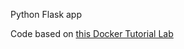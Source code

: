 Python Flask app

Code based on [this Docker Tutorial Lab](https://github.com/docker/labs/blob/master/beginner/chapters/webapps.md#231-create-a-python-flask-app-that-displays-random-cat-pix)
